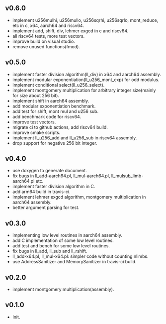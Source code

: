 ## v0.6.0
- implement u256mulhi, u256mullo, u256sqrhi, u256sqrlo, mont_reduce, etc in c, x64, aarch64 and riscv64.
- implement add, shift, div, lehmer exgcd in c and riscv64.
- all riscv64 tests, more test vectors.
- improve build on visual studio.
- remove unused functions(fmod).

## v0.5.0
- implement faster division algorithm(ll_div) in x64 and aarch64 assembly.
- implement modular exponentiation(ll_u256_mont_exp) for odd modulus.
- implement conditional select(ll_u256_select).
- implement montgomery multiplication for arbitrary integer size(mainly for size about 256 bit).
- implement shift in aarch64 assembly.
- add modular exponentiation benchmark.
- add test for shift, mont mul and u256 sub.
- add benchmark code for riscv64.
- improve test vectors.
- migrate ci to github actions, add riscv64 build.
- improve cmake scripts.
- implement ll_u256_add and ll_u256_sub in riscv64 assembly.
- drop support for negative 256 bit integer.

## v0.4.0
- use doxygen to generate document.
- fix bugs in ll_add-aarch64.pl, ll_mul-aarch64.pl, ll_mulsub_limb-aarch64.pl etc.
- implement faster division algorithm in C.
- add arm64 build in travis-ci.
- implement lehmer exgcd algorithm, montgomery multiplication in aarch64 assembly.
- better argument parsing for test.

## v0.3.0
- implementing low level routines in aarch64 assembly.
- add C implementation of some low level routines.
- add test and bench for some low level routines.
- fix bugs in ll_add, ll_sub and ll_rshift.
- ll_add-x64.pl, ll_mul-x64.pl: simpler code without counting nlimbs.
- use AddressSanitizer and MemorySanitizer in travis-ci build.

## v0.2.0
- implement montgomery multiplication(assembly).

## v0.1.0
- Init.